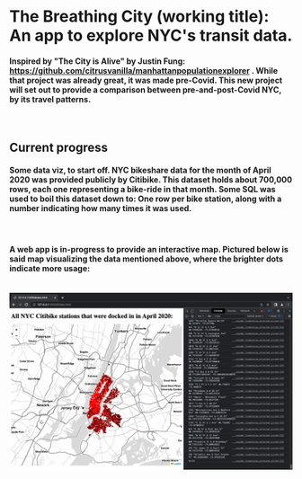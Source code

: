# The Breathing City (working title): An app to explore NYC's transit data.

#### Inspired by "The City is Alive" by Justin Fung: https://github.com/citrusvanilla/manhattanpopulationexplorer . While that project was already great, it was made pre-Covid. This new project will set out to provide a comparison between pre-and-post-Covid NYC, by its travel patterns.

&nbsp;
## Current progress

#### Some data viz, to start off. NYC bikeshare data for the month of April 2020 was provided publicly by Citibike. This dataset holds about 700,000 rows, each one representing a bike-ride in that month. Some SQL was used to boil this dataset down to: One row per bike station, along with a number indicating how many times it was used.

&nbsp;
#### A web app is in-progress to provide an interactive map. Pictured below is said map visualizing the data mentioned above, where the brighter dots indicate more usage:

&nbsp;
![screenshot](assets/screenshot.png)